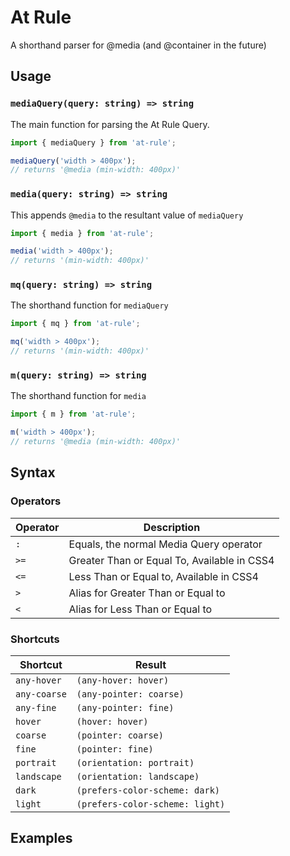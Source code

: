 # At Rule

A shorthand parser for @media (and @container in the future)

## Usage

### `mediaQuery(query: string) => string` 

The main function for parsing the At Rule Query.

```javascript
import { mediaQuery } from 'at-rule';

mediaQuery('width > 400px');
// returns '@media (min-width: 400px)'
```

### `media(query: string) => string` 

This appends `@media` to the resultant value of `mediaQuery` 

```javascript
import { media } from 'at-rule';

media('width > 400px');
// returns '(min-width: 400px)'
```

### `mq(query: string) => string` 

The shorthand function for `mediaQuery`

```javascript
import { mq } from 'at-rule';

mq('width > 400px');
// returns '(min-width: 400px)'
```

### `m(query: string) => string` 

The shorthand function for `media`

```javascript
import { m } from 'at-rule';

m('width > 400px');
// returns '@media (min-width: 400px)'
```

## Syntax

### Operators

| Operator | Description                                      |
| -------- | ------------------------------------------------ |
| `:`      | Equals, the normal Media Query operator          |
| `>=`     | Greater Than or Equal To, Available in CSS4      |
| `<=`     | Less Than or Equal to, Available in CSS4         |
| `>`      | Alias for Greater Than or Equal to               |
| `<`      | Alias for Less Than or Equal to                  |

### Shortcuts

| Shortcut         | Result                          |
| ---------------- | ------------------------------- |
| `any-hover`      | `(any-hover: hover)`            |
| `any-coarse`     | `(any-pointer: coarse)`         |
| `any-fine`       | `(any-pointer: fine)`           |
| `hover`          | `(hover: hover)`                |
| `coarse`         | `(pointer: coarse)`             |
| `fine`           | `(pointer: fine)`               |
| `portrait`       | `(orientation: portrait)`       |
| `landscape`      | `(orientation: landscape)`      |
| `dark`           | `(prefers-color-scheme: dark)`  |
| `light`          | `(prefers-color-scheme: light)` |

## Examples

